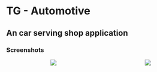 # TG - Automotive

## An car serving shop application

### Screenshots

<div style="display:flex; justify-content:space-around;">
<img src="screenshots/1.png" />
<img src="screenshots/2.png" /> 
</div>
